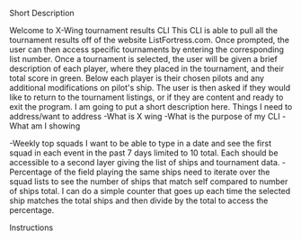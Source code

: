 Short Description

Welcome to X-Wing tournament results CLI
  This CLI is able to pull all the tournament results off of the website ListFortress.com. Once prompted, the user can then access specific tournaments by entering the corresponding list number. Once a tournament is selected, the user will be given a brief description of each player, where they placed in the tournament, and their total score in green. Below each player is their chosen pilots and any additional modifications on pilot's ship. The user is then asked if they would like to return to the tournament listings, or if they are content and ready to exit the program.
  I am going to put a short description here. Things I need to address/want to address
  -What is X wing
  -What is the purpose of my CLI
  -What am I showing

  -Weekly top squads
    I want to be able to type in a date and see the first squad in each event in the past 7 days limited to 10 total. Each should be accessible to a second layer giving the list of ships and tournament data.
  -Percentage of the field playing the same ships
    need to iterate over the squad lists to see the number of ships that match self compared to number of ships total. I can do a simple counter that goes up each time the selected ship matches the total ships and then divide by the total to access the percentage.


Instructions
